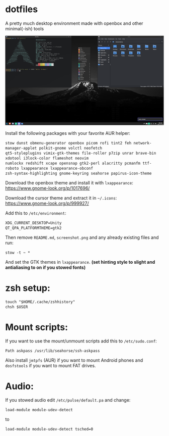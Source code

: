 # dotfiles

A pretty much desktop environment made with openbox and other minimal(-ish) tools

![Screenshot: ](screenshot.png)

Install the following packages with your favorite AUR helper:
```
stow dunst obmenu-generator openbox picom rofi tint2 feh network-manager-applet polkit-gnome volctl neofetch
qt5-styleplugins vimix-gtk-themes file-roller p7zip unrar brave-bin xdotool i3lock-color flameshot neovim
numlockx redshift xcape opensnap gtk2-perl alacritty pcmanfm ttf-roboto lxappearance lxappearance-obconf
zsh-syntax-highlighting gnome-keyring seahorse papirus-icon-theme
```

Download the openbox theme and install it with ```lxappearance```: <br>
https://www.gnome-look.org/p/1017696/

Download the cursor theme and extract it in ```~/.icons```: <br>
https://www.gnome-look.org/p/999927/

Add this to ```/etc/environment```:
```
XDG_CURRENT_DESKTOP=Unity 
QT_QPA_PLATFORMTHEME=gtk2
```

Then remove ```README.md```, ```screenshot.png``` and any already existing files and run:
```
stow -t ~ *
```

And set the GTK themes in ```lxappearance```. **(set hinting style to slight and antialiasing to on if you stowed fonts)**

# zsh setup:
```
touch "$HOME/.cache/zshhistory"
chsh $USER
```

# Mount scripts:
If you want to use the mount/unmount scripts add this to ```/etc/sudo.conf```:
```
Path askpass /usr/lib/seahorse/ssh-askpass
```
Also install ```jmtpfs``` (AUR) if you want to mount Android phones and ```dosfstools``` if you want to mount FAT drives.

# Audio:
If you stowed audio edit ```/etc/pulse/default.pa``` and change:
```
load-module module-udev-detect
```
to
```
load-module module-udev-detect tsched=0
```
